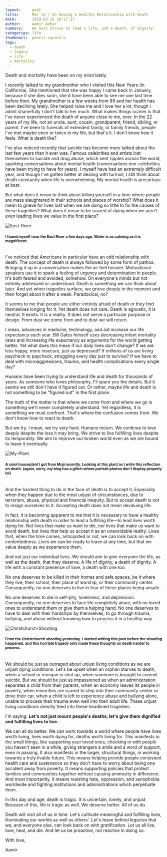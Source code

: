 ```yaml
---
layout:     post
title:      Mar 15 | On Having a Healthy Relationship with Death
date:       2019-03-15 19:17:17
author:     Aamir Azhar
summary:    We must strive to lead a life, and a death, of dignity.
categories: life
thumbnail:  pencil-square-o
tags:
  - death
  - legacy
  - life
  - mortality
---
```

Death and mortality have been on my mind lately.

I recently talked to my grandmother who I visited this New Years (in California). She mentioned that she was happy I came back in January, because if she dies soon, she'd have been able to see me one last time before then. My grandmother is a few weeks from 89 and her health has been declining lately. She helped raise me and I love her a lot, though I admit shamefully I don't talk to her much. What makes things scarier is that I've never experienced the death of anyone close to me, ever. In the 22 years of my life, not an uncle, aunt, cousin, grandparent, friend, sibling, or parent. I've been to funerals of extended family, or family friends, people I've met maybe once or twice in my life, but that's it. I don't know how it feels. What is death like?

I've also noticed recently that suicide has become more talked about the last few years than it ever was. Famous celebrities and artists lost themselves to suicide and drug abuse, which sent ripples across the world, sparking conversations about mental health (conversations non-celebrities have been trying to have for years). I myself have had an extremely difficult year, and though I've gotten better at dealing with turmoil, I still think about death constantly when life is overwhelming. My mental health is precarious at best.

But what does it mean to think about killing yourself in a time where people are mass slaughtered in their schools and places of worship? What does it mean to grieve for lives lost when we are doing so little to fix the causes of these tragedies? What does it mean to be scared of dying when we aren't even leading lives we value in the first place?

![East-River](/resources/images/03-15-2019/east_river.jpg)

#### <sup>I found myself near the East River a few days ago. Water is as calming as it is magnificent.</sup>

<br>
I've noticed that Americans in particular have an odd relationship with death. The concept of death is always followed by some form of pathos. Bringing it up in a conversation makes the air feel heavier. Motivational speakers use it to spark a feeling of urgency and determination in people. It's both feared and avoided, somehow. On everyone's minds but not entirely addressed or understood. Death is something we can think about later. And yet when tragedies surface, we grieve deeply in the moment and then forget about it after a week. Paradoxical, no?

It seems to me that people are either entirely afraid of death or they find themselves longing for it. Yet death does not care. Death is agnostic, it is neutral. It exists. It is a reality. It does not serve a particular purpose or design. From dust we come from and to dust we will return.

I mean, advances in medicine, technology, and aid increase our life expectancy each year. Bill Gates himself uses decreasing infant mortality rates and increasing life expectancy as arguments for the world getting better. Yet what does this mean if our daily lives don't change? If we are less happy, more insecure, just as depressed? If millions of us are living paycheck to paycheck, struggling every day just to survive? If we have to deal with microaggressions, trauma, and health complications every single day?

Humans have been trying to understand life and death for thousands of years. As someone who loves philosophy, I'll spare you the details. But it seems we still don't have it figured out. Or rather, maybe life and death is not something to be "figured out" in the first place.

The truth of the matter is that where we come from and where we go is something we'll never completely understand. Yet regardless, it is something we must confront. That's where the confusion comes from. We don't know how to react to death.

But we try. I mean, we try very hard. Humans mourn. We continue to love deeply despite the loss it may bring. We strive to live fulfilling lives despite its temporality. We aim to improve our broken world even as we are bound to leave it eventually.

![My-Plant](/resources/images/03-15-2019/my_plant.jpg)

#### <sup>A smol houseplant I got from Muji recently. Looking at this plant as I write this reflection on death. (again, sorry, my blog has a glitch where portrait photos don't display properly lol)</sup>

<br>
And the hardest thing to do in the face of death is to accept it. Especially when they happen due to the most unjust of circumstances, due to terrorism, abuse, physical and financial inequity. But to accept death is not to resign ourselves to it. Accepting death does not mean devaluing life.

In fact, it is becoming apparent to me that it is necessary to have a healthy relationship with death in order to lead a fulfilling life—to lead lives worth dying for. Not lives that make us want to die, nor lives that make us want to avoid death, but lives that help us accept it as an unavoidable reality. Lives that, when the time comes, anticipated or not, we can look back on with contentedness. Lives we can be ready to leave at any time, but that we value deeply as we experience them.

And not just our individual lives. We should aim to give everyone the life, as well as the death, that they deserve. A life of dignity, a death of dignity. A life with a constant presence of love, a death with one too.

No one deserves to be killed in their homes and safe spaces, be it where they live, their school, their place of worship, or their community center. Consequently, no one deserves to live in fear of these places being unsafe.

No one deserves to die in self-pity, loneliness, and depression. Consequently, no one deserves to face life completely alone, with no loved ones to understand them or give them a helping hand. No one deserves to have to deal with their hardships by themselves, to go through trauma, bullying, and abuse without knowing how to process it in a healthy way.

![Chirstchurch-Shooting](/resources/images/03-15-2019/christchurch_shooting.jpg)

#### <sup>From the Christchurch shooting yesterday. I started writing this post before the shooting happened, and this horrible tragedy only made these thoughts on death harder to process.</sup>

<br>
We should be just as outraged about unjust living conditions as we are unjust dying conditions. Let's be upset when an orphan starves to death, when a school or mosque is shot up, when someone is brought to commit suicide. But we should be just as impassioned as when an administration separates a child from their parents, when an economy leaves its people in poverty, when minorities are scared to step into their community center or drive their car, when a child is left to experience abuse and bullying alone, unable to process their trauma even well into their adult life. These unjust living conditions directly feed into these headlined tragedies.

I'm saying: **Let's not just mourn people's deaths, let's give them dignified and fulfilling lives to live.**

We can all do better. We can work towards a world where people have lives worth living, lives worth dying for, deaths worth living for. This manifests in the small things, like supporting your loved ones, checking in with people you haven't seen in a while, giving strangers a smile and a word of support, even in passing. It also manifests in the larger, structural things, in working towards a truly livable future. This means helping provide people consistent health care and sustenance so they don't have to worry about being one accident away from poverty. It means supporting policies that protect families and communities together without causing animosity in difference. And most importantly, it means resisting hate, oppression, and xenophobia worldwide and fighting institutions and administrations which perpetuate them.

In this day and age, death is tragic. It is uncertain, lonely, and unjust. Because of this, life is tragic as well. We deserve better. All of us do.

Death will visit all of us in time. Let's cultivate meaningful and fulfilling lives, illuminating our worlds as well as others'. Let's leave behind legacies that we, and everyone else, can look back on with gratification. Let us all live, love, heal, and die. And let us be proactive, not reactive in doing so.

With love,

Aamir
